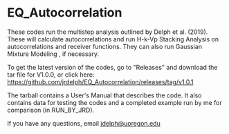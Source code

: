 # EQ_Autocorrelation

These codes run the multistep analysis outlined by Delph et al. (2019). These will calculate autocorrelations and run H-k-Vp Stacking Analysis on autocorrelations and receiver functions. They can also run Gaussian Mixture Modeling , if necessary.

To get the latest version of the codes, go to "Releases" and download the tar file for V1.0.0, or click here: https://github.com/jrdelph/EQ_Autocorrelation/releases/tag/v1.0.1

The tarball contains a User's Manual that describes the code. It also contains data for testing the codes and a completed example run by me for comparison (in RUN_BY_JRD).

If you have any questions, email jdelph@uoregon.edu
